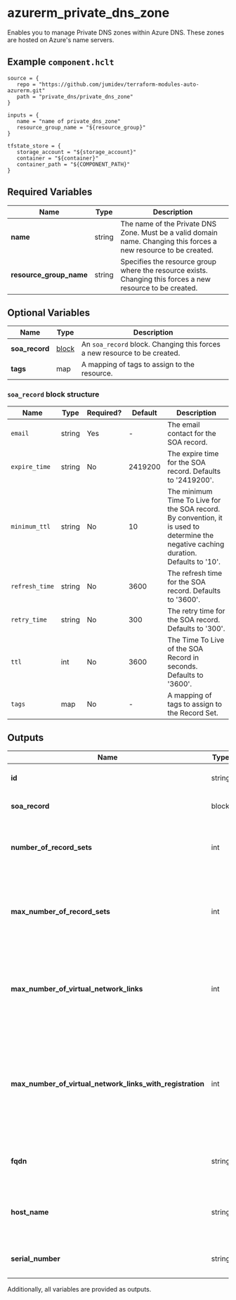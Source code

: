 # azurerm_private_dns_zone

Enables you to manage Private DNS zones within Azure DNS. These zones are hosted on Azure's name servers.

## Example `component.hclt`

```hcl
source = {
   repo = "https://github.com/jumidev/terraform-modules-auto-azurerm.git" 
   path = "private_dns/private_dns_zone" 
}

inputs = {
   name = "name of private_dns_zone" 
   resource_group_name = "${resource_group}" 
}

tfstate_store = {
   storage_account = "${storage_account}" 
   container = "${container}" 
   container_path = "${COMPONENT_PATH}" 
}

```

## Required Variables

| Name | Type |  Description |
| ---- | --------- |  ----------- |
| **name** | string |  The name of the Private DNS Zone. Must be a valid domain name. Changing this forces a new resource to be created. | 
| **resource_group_name** | string |  Specifies the resource group where the resource exists. Changing this forces a new resource to be created. | 

## Optional Variables

| Name | Type |  Description |
| ---- | --------- |  ----------- |
| **soa_record** | [block](#soa_record-block-structure) |  An `soa_record` block. Changing this forces a new resource to be created. | 
| **tags** | map |  A mapping of tags to assign to the resource. | 

### `soa_record` block structure

| Name | Type | Required? | Default | Description |
| ---- | ---- | --------- | ------- | ----------- |
| `email` | string | Yes | - | The email contact for the SOA record. |
| `expire_time` | string | No | 2419200 | The expire time for the SOA record. Defaults to '2419200'. |
| `minimum_ttl` | string | No | 10 | The minimum Time To Live for the SOA record. By convention, it is used to determine the negative caching duration. Defaults to '10'. |
| `refresh_time` | string | No | 3600 | The refresh time for the SOA record. Defaults to '3600'. |
| `retry_time` | string | No | 300 | The retry time for the SOA record. Defaults to '300'. |
| `ttl` | int | No | 3600 | The Time To Live of the SOA Record in seconds. Defaults to '3600'. |
| `tags` | map | No | - | A mapping of tags to assign to the Record Set. |



## Outputs

| Name | Type | Sensitive? | Description |
| ---- | ---- | --------- | --------- |
| **id** | string | No  | The Private DNS Zone ID. | 
| **soa_record** | block | No  | A `soa_record` block. | 
| **number_of_record_sets** | int | No  | The current number of record sets in this Private DNS zone. | 
| **max_number_of_record_sets** | int | No  | The maximum number of record sets that can be created in this Private DNS zone. | 
| **max_number_of_virtual_network_links** | int | No  | The maximum number of virtual networks that can be linked to this Private DNS zone. | 
| **max_number_of_virtual_network_links_with_registration** | int | No  | The maximum number of virtual networks that can be linked to this Private DNS zone with registration enabled. | 
| **fqdn** | string | No  | The fully qualified domain name of the Record Set. | 
| **host_name** | string | No  | The domain name of the authoritative name server for the SOA record. | 
| **serial_number** | string | No  | The serial number for the SOA record. | 

Additionally, all variables are provided as outputs.
